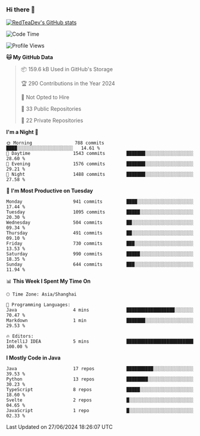 ### Hi there 👋

<!--
**RedTeaDev/RedTeaDev** is a ✨ _special_ ✨ repository because its `README.md` (this file) appears on your GitHub profile.

Here are some ideas to get you started:

- 🔭 I’m currently working on ...
- 🌱 I’m currently learning ...
- 👯 I’m looking to collaborate on ...
- 🤔 I’m looking for help with ...
- 💬 Ask me about ...
- 📫 How to reach me: ...
- 😄 Pronouns: ...
- ⚡ Fun fact: ...
-->

<!--
[![wakatime](https://wakatime.com/badge/user/6b101ed0-04c0-4490-9283-eb61f2efff96.svg)](https://wakatime.com/@6b101ed0-04c0-4490-9283-eb61f2efff96)
!-->

[![RedTeaDev's GitHub stats](https://github-readme-stats.vercel.app/api?username=RedTeaDev)](https://github.com/anuraghazra/github-readme-stats)
<!--
[![willianrod's wakatime stats](https://github-readme-stats.vercel.app/api/wakatime?username=RedTeaDev)](https://github.com/anuraghazra/github-readme-stats)
!-->
<!--START_SECTION:waka-->
![Code Time](http://img.shields.io/badge/Code%20Time-2%2C331%20hrs%2029%20mins-blue)

![Profile Views](http://img.shields.io/badge/Profile%20Views-0-blue)

**🐱 My GitHub Data** 

> 📦 159.6 kB Used in GitHub's Storage 
 > 
> 🏆 290 Contributions in the Year 2024
 > 
> 🚫 Not Opted to Hire
 > 
> 📜 33 Public Repositories 
 > 
> 🔑 22 Private Repositories 
 > 
**I'm a Night 🦉** 

```text
🌞 Morning                788 commits         ████░░░░░░░░░░░░░░░░░░░░░   14.61 % 
🌆 Daytime                1543 commits        ███████░░░░░░░░░░░░░░░░░░   28.60 % 
🌃 Evening                1576 commits        ███████░░░░░░░░░░░░░░░░░░   29.21 % 
🌙 Night                  1488 commits        ███████░░░░░░░░░░░░░░░░░░   27.58 % 
```
📅 **I'm Most Productive on Tuesday** 

```text
Monday                   941 commits         ████░░░░░░░░░░░░░░░░░░░░░   17.44 % 
Tuesday                  1095 commits        █████░░░░░░░░░░░░░░░░░░░░   20.30 % 
Wednesday                504 commits         ██░░░░░░░░░░░░░░░░░░░░░░░   09.34 % 
Thursday                 491 commits         ██░░░░░░░░░░░░░░░░░░░░░░░   09.10 % 
Friday                   730 commits         ███░░░░░░░░░░░░░░░░░░░░░░   13.53 % 
Saturday                 990 commits         █████░░░░░░░░░░░░░░░░░░░░   18.35 % 
Sunday                   644 commits         ███░░░░░░░░░░░░░░░░░░░░░░   11.94 % 
```


📊 **This Week I Spent My Time On** 

```text
🕑︎ Time Zone: Asia/Shanghai

💬 Programming Languages: 
Java                     4 mins              ██████████████████░░░░░░░   70.47 % 
Markdown                 1 min               ███████░░░░░░░░░░░░░░░░░░   29.53 % 

🔥 Editors: 
IntelliJ IDEA            5 mins              █████████████████████████   100.00 % 
```

**I Mostly Code in Java** 

```text
Java                     17 repos            ██████████░░░░░░░░░░░░░░░   39.53 % 
Python                   13 repos            ████████░░░░░░░░░░░░░░░░░   30.23 % 
TypeScript               8 repos             █████░░░░░░░░░░░░░░░░░░░░   18.60 % 
Svelte                   2 repos             █░░░░░░░░░░░░░░░░░░░░░░░░   04.65 % 
JavaScript               1 repo              █░░░░░░░░░░░░░░░░░░░░░░░░   02.33 % 
```




 Last Updated on 27/06/2024 18:26:07 UTC
<!--END_SECTION:waka-->


